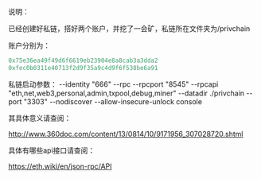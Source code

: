说明：

已经创建好私链，搭好两个账户，并挖了一会矿，私链所在文件夹为/privchain

账户分别为：

```go
0x75e36ea49f49d6f6619eb23904e8a8cab3a3dda2
0xfec0b0311e40713f2d9f35a9c4d9f6f538be6a91
```

私链启动参数： --identity "666" --rpc --rpcport "8545" --rpcapi "eth,net,web3,personal,admin,txpool,debug,miner" --datadir ./privchain --port "3303" --nodiscover --allow-insecure-unlock console  

其具体意义请查阅：

http://www.360doc.com/content/13/0814/10/9171956_307028720.shtml

具体有哪些api接口请查阅：

https://eth.wiki/en/json-rpc/API

